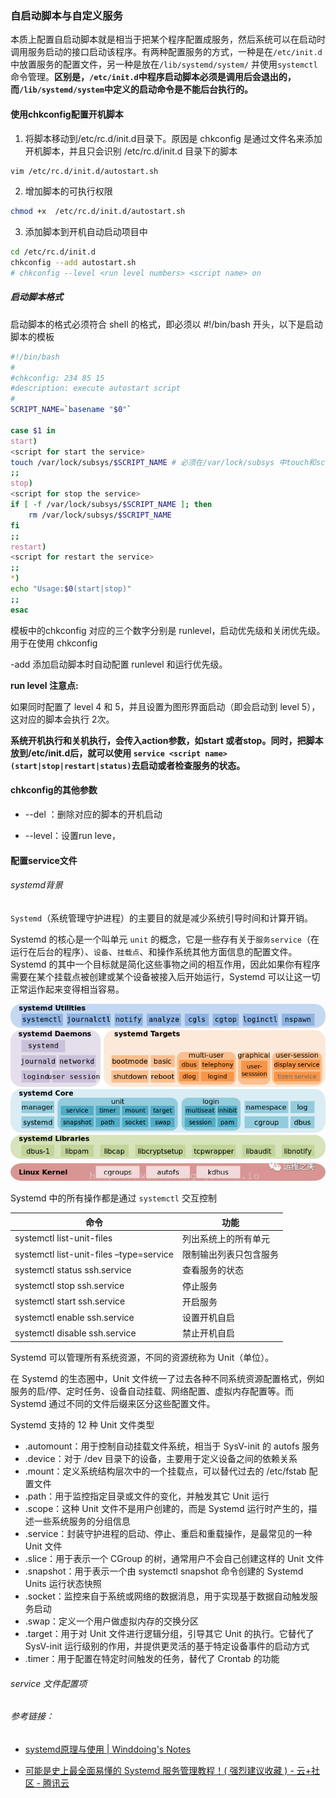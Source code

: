 ### 自启动脚本与自定义服务

本质上配置自启动脚本就是相当于把某个程序配置成服务，然后系统可以在启动时调用服务启动的接口启动该程序。有两种配置服务的方式，一种是在`/etc/init.d`中放置服务的配置文件，另一种是放在`/lib/systemd/system/` 并使用`systemctl`命令管理。**区别是，`/etc/init.d`中程序启动脚本必须是调用后会退出的，而`/lib/systemd/system`中定义的启动命令是不能后台执行的。**

#### 使用chkconfig配置开机脚本

1. 将脚本移动到/etc/rc.d/init.d目录下。原因是 chkconfig  是通过文件名来添加开机脚本，并且只会识别 /etc/rc.d/init.d 目录下的脚本

```bash
vim /etc/rc.d/init.d/autostart.sh
```

2. 增加脚本的可执行权限

```bash
chmod +x  /etc/rc.d/init.d/autostart.sh
```

3. 添加脚本到开机自动启动项目中

```bash
cd /etc/rc.d/init.d
chkconfig --add autostart.sh
# chkconfig --level <run level numbers> <script name> on
```

##### 启动脚本格式

启动脚本的格式必须符合 shell 的格式，即必须以 #!/bin/bash 开头，以下是启动脚本的模板

```bash
#!/bin/bash
#
#chkconfig: 234 85 15
#description: execute autostart script
#
SCRIPT_NAME=`basename "$0"`

case $1 in
start)
<script for start the service>
touch /var/lock/subsys/$SCRIPT_NAME # 必须在/var/lock/subsys 中touch和script相同名字的文件，才能在关机时被调用
;;
stop)
<script for stop the service>
if [ -f /var/lock/subsys/$SCRIPT_NAME ]; then
    rm /var/lock/subsys/$SCRIPT_NAME
fi
;;
restart)
<script for restart the service>
;;
*)
echo "Usage:$0(start|stop)"
;;
esac
```

模板中的chkconfig 对应的三个数字分别是 runlevel，启动优先级和关闭优先级。用于在使用 chkconfig

 -add 添加启动脚本时自动配置 runlevel 和运行优先级。<br>

**run level 注意点:**<br>

如果同时配置了 level 4 和 5，并且设置为图形界面启动（即会启动到 level 5），这对应的脚本会执行 2次。<br>

**系统开机执行和关机执行，会传入action参数，如start 或者stop。同时，把脚本放到/etc/init.d后，就可以使用 `service <script name> (start|stop|restart|status)`去启动或者检查服务的状态。**

#### chkconfig的其他参数

- --del ：删除对应的脚本的开机启动

- --level：设置run leve，

#### 配置service文件

###### systemd背景

`Systemd`（系统管理守护进程）的主要目的就是减少系统引导时间和计算开销。<br>

Systemd 的核心是一个叫单元 `unit` 的概念，它是一些存有关于`服务service`（在运行在后台的程序）、`设备`、`挂载点`、和操作系统其他方面信息的配置文件。Systemd 的其中一个目标就是简化这些事物之间的相互作用，因此如果你有程序需要在某个挂载点被创建或某个设备被接入后开始运行，Systemd 可以让这一切正常运作起来变得相当容易。

<img src="img/systemd_unit.png" title="" alt="" data-align="center">

Systemd 中的所有操作都是通过 `systemctl` 交互控制

| 命令                                      | 功能          |
| --------------------------------------- | ----------- |
| systemctl list-unit-files               | 列出系统上的所有单元  |
| systemctl list-unit-files –type=service | 限制输出列表只包含服务 |
| systemctl status ssh.service            | 查看服务的状态     |
| systemctl stop ssh.service              | 停止服务        |
| systemctl start ssh.service             | 开启服务        |
| systemctl enable ssh.service            | 设置开机自启      |
| systemctl disable ssh.service           | 禁止开机自启      |

Systemd 可以管理所有系统资源，不同的资源统称为 Unit（单位）。<br>

在 Systemd 的生态圈中，Unit 文件统一了过去各种不同系统资源配置格式，例如服务的启/停、定时任务、设备自动挂载、网络配置、虚拟内存配置等。而 Systemd 通过不同的文件后缀来区分这些配置文件。<br>

Systemd 支持的 12 种 Unit 文件类型

- .automount：用于控制自动挂载文件系统，相当于 SysV-init 的 autofs 服务
- .device：对于 /dev 目录下的设备，主要用于定义设备之间的依赖关系
- .mount：定义系统结构层次中的一个挂载点，可以替代过去的 /etc/fstab 配置文件
- .path：用于监控指定目录或文件的变化，并触发其它 Unit 运行
- .scope：这种 Unit 文件不是用户创建的，而是 Systemd 运行时产生的，描述一些系统服务的分组信息
- .service：封装守护进程的启动、停止、重启和重载操作，是最常见的一种 Unit 文件
- .slice：用于表示一个 CGroup 的树，通常用户不会自己创建这样的 Unit 文件
- .snapshot：用于表示一个由 systemctl snapshot 命令创建的 Systemd Units 运行状态快照
- .socket：监控来自于系统或网络的数据消息，用于实现基于数据自动触发服务启动
- .swap：定义一个用户做虚拟内存的交换分区
- .target：用于对 Unit 文件进行逻辑分组，引导其它 Unit 的执行。它替代了 SysV-init 运行级别的作用，并提供更灵活的基于特定设备事件的启动方式
- .timer：用于配置在特定时间触发的任务，替代了 Crontab 的功能

###### service 文件配置项

###### 参考链接：

- [systemd原理与使用 | Winddoing's Notes](https://winddoing.github.io/post/14807.html "systemd原理与使用")

- [可能是史上最全面易懂的 Systemd 服务管理教程！( 强烈建议收藏 ) - 云+社区 - 腾讯云](https://cloud.tencent.com/developer/article/1516125)
